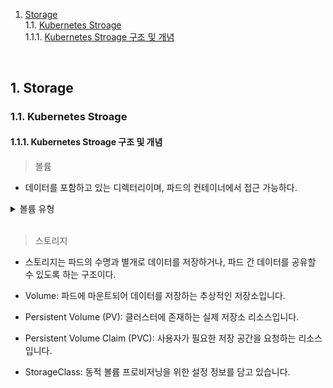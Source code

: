 1. [Storage](#1)<br>
  1.1. [Kubernetes Stroage](#1.1)<br>
  1.1.1. [Kubernetes Stroage 구조 및 개념](#1.1.1)<br>




<br>

## <div id='1'> 1. Storage

### <div id='1.1'> 1.1. Kubernetes Stroage

#### <div id='1.1.1'> 1.1.1. Kubernetes Stroage 구조 및 개념

> 볼륨
- 데이터를 포함하고 있는 디렉터리이며, 파드의 컨테이너에서 접근 가능하다.

<details>
<summary> 볼륨 유형 </summary>

- cephfs
  - cephfs 볼륨은 기존 CephFS 볼륨을 파드에 마운트 할 수 있다. 
  - 파드를 제거할 때 지워지는 emptyDir 과는 다르게 cepfhs 볼륨의 내용은 유지되고, 볼륨은 그저 마운트 해제만 된다.
  - cephfs 볼륨에 데이터를 미리 채울 수 있으며, 해당 데이터는 파드 간에 공유될 수 있다.
  - cephfs 볼륨은 여러 작성자가 동시에 마운트 할 수 있다.

- 컨피그맵(configMap)
  - 구성 데이터를 파드에 주입하는 방법을 제공한다.
  - 컨피그맵에 저장된 데이터는 configmap 유형의 볼륨에서 참조되고 그런 다음에 파드에서 실행되는 컨테이너화된 애플리케이션이 소비한다.
  - 컨피그맵을 참조할 때, 볼륨에 컨피그맵의 이름을 제공한다.
  - 컨피그맵의 특정 항목에 사용할 경로를 사용자 정의할 수 있다.

- emptyDir
  - 파드가 노드에 할당될 때 처음 생성되며, 해당 노드에서 파드가 실행되는 동안에만 존재한다.
  - emptyDir 볼륨은 처음에는 비어있다.
  - 파드 내 모든 컨테이너는 emptyDir 볼륨에서 동일한 파일을 읽고 쓸 수 있지만, 해당 볼륨은 각각의 컨테이너에서 동일하거나 다른 경로에 마운트 될 수 있다. 
  - 노드에서 파드가 제거되면 emptyDir의 데이터가 영구적으로 삭제된다.

   
- hostPath <p>
  - ` < HostPath  볼륨에는 많은 보안 위험이 있으면, 가능하면 HostPath를 사용하지 않는 것이 좋다. HostPath 볼륨을 사용해야하는 경우, 
  필요한 파일 또는 디렉터리로만 범위를 지정하고 ReadOnly로 마운트해야 한다.>`
  - hostPath 볼륨은 호스트 노드의 파일시스템에 있는 파일이나 디렉터리를 파드에 마운트 한다.

- local 
  - local 볼륨은 디스크, 파티션 또는 디렉터리 같은 마운트된 로컬 스토리지 장치를 나타낸다.
  - 로컬 볼륨은 정상적으로 생성된 퍼시스턴트볼륨으로만 사용할 수 있다. 동적으로 프로비저닝된 것은 지원되지 않는다.

- nfs
  - nfs 볼륨을 사용하면 기존 NFS(네트워크 파일 시스템) 볼륨을 파드에 마운트 할 수 있다.
  - 파드를 제거할 때 지워지는 emptyDir과는 다르게 nfs 볼륨의 내용은 유지되고, 볼륨은 그저 마운트 해제만 된다.
  (이 의미는 NFS 볼륨에 데이터를 미리 채울 수 있으며, 파드 간에 데이터를 공유할 수 있다는 뜻이다.)
  - NFS는 여러 작성자가 동시에 마운트 할 수 있다.

- persistentVolumeClaim
  - pvc 볼륨은 퍼시스턴트 볼륨을 파드에 마운트하는데 사용한다.
  - 퍼시스턴트볼륨클레임은 사용자가 특정 클라우드 환경의 세부 내용을 몰라도 내구성이 있는 스토리지를 "클레임" 할 수 있는 방법이다.

- secret
  - secret 볼륨은 암호와 같은 민감한 정보를 파드에 전달하는데 사용된다.
  - 쿠버네티스 API에 시크릿을 저장하고 쿠버네티스에 직접적으로 연결하지 않고도 파드에서 사용할 수 있도록 파일로 마운트 할 수 있다.
  - secret 볼륨은 tmpfs로 지원되기 때문에 비 휘발성 스토리지에 절대 기록되지 않는다.
</details>

<br>

> 스토리지 
  - 스토리지는 파드의 수명과 별개로 데이터를 저장하거나, 파드 간 데이터를 공유할 수 있도록 하는 구조이다.

  - Volume: 파드에 마운트되어 데이터를 저장하는 추상적인 저장소입니다.
  - Persistent Volume (PV): 클러스터에 존재하는 실제 저장소 리소스입니다.
  - Persistent Volume Claim (PVC): 사용자가 필요한 저장 공간을 요청하는 리소스입니다.
  - StorageClass: 동적 볼륨 프로비저닝을 위한 설정 정보를 담고 있습니다.

